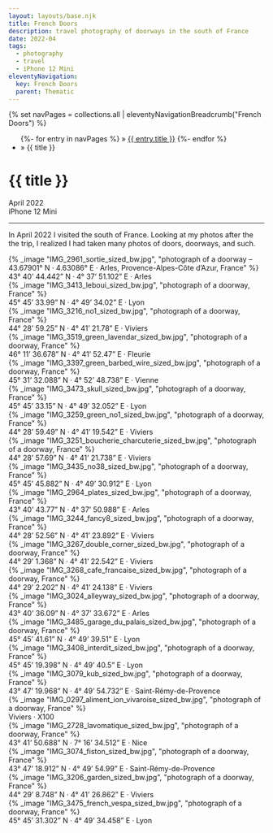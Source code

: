 ```yaml
---
layout: layouts/base.njk
title: French Doors
description: travel photography of doorways in the south of France
date: 2022-04
tags:
  - photography
  - travel
  - iPhone 12 Mini
eleventyNavigation:
  key: French Doors
  parent: Thematic
---
```


<div class="container">
	<div class="row">
		<div class="col">
			{% set navPages = collections.all | eleventyNavigationBreadcrumb("French Doors") %}
			<ul class="post-metadata">
			{%- for entry in navPages %}
				<li{% if entry.url == page.url %} class="active-breadcrumb"{% endif %}>
    			» <a href="{{ entry.url }}">{{ entry.title }}</a>
  				</li>
			{%- endfor %}
				<li><active-breadcrumb>» {{ title }}</active-breadcrumb></li>
			</ul>
		<div class="col">
	</div>
	<div class="row">
		<div class="col-12 col-12-md col-4-lg">
			<h1>{{ title }}</h1>
			<figcaption>April 2022</br>iPhone 12 Mini</figcaption>
			<hr>
			<p>In April 2022 I visited the south of France. Looking at my photos after the the trip, I realized I had taken many photos of doors, doorways, and such.</p>
		</div>
		<div class="col-12 col-1-md col-1-lg"></div>
		   <div class="col">
			{% _image "IMG_2961_sortie_sized_bw.jpg", "photograph of a doorway – 43.67901° N · 4.63086° E · Arles, Provence-Alpes-Côte d’Azur, France" %}
			<figcaption>43° 40’ 44.442” N · 4° 37’ 51.102” E · Arles</figcaption>
		</div>
	</div>
	<div class="row">
		<div class="col">
			{% _image "IMG_3413_leboui_sized_bw.jpg", "photograph of a doorway, France" %}
			<figcaption>45° 45’ 33.99” N · 4° 49’ 34.02” E · Lyon</figcaption>
		</div>
		<div class="col">
			{% _image "IMG_3216_no1_sized_bw.jpg", "photograph of a doorway, France" %}
			<figcaption>44° 28’ 59.25” N · 4° 41’ 21.78” E ·  Viviers</figcaption>
		</div>
		<div class="col">
			{% _image "IMG_3519_green_lavendar_sized_bw.jpg", "photograph of a doorway, France" %}
			<figcaption>46° 11’ 36.678” N · 4° 41’ 52.47” E · Fleurie</figcaption>
		</div>
	</div>
	<div class="row">
		<div class="col">
			{% _image "IMG_3397_green_barbed_wire_sized_bw.jpg", "photograph of a doorway, France" %}
			<figcaption>45° 31’ 32.088” N · 4° 52’ 48.738” E · Vienne</figcaption>
		</div>
		<div class="col">
			{% _image "IMG_3473_skull_sized_bw.jpg", "photograph of a doorway, France" %}
			<figcaption>45° 45’ 33.15” N · 4° 49’ 32.052” E · Lyon</figcaption>
		</div>
		<div class="col">
			{% _image "IMG_3259_green_no1_sized_bw.jpg", "photograph of a doorway, France" %}
			<figcaption>44° 28’ 59.49” N · 4° 41’ 19.542” E · Viviers</figcaption>
		</div>
	</div>
	<div class="row">
		<div class="col">
			{% _image "IMG_3251_boucherie_charcuterie_sized_bw.jpg", "photograph of a doorway, France" %}
			<figcaption>44° 28’ 57.69” N · 4° 41’ 21.738” E · Viviers</figcaption>
		</div>
		<div class="col">
			{% _image "IMG_3435_no38_sized_bw.jpg", "photograph of a doorway, France" %}
			<figcaption>45° 45’ 45.882” N · 4° 49’ 30.912” E · Lyon</figcaption>
		</div>
		<div class="col">
			{% _image "IMG_2964_plates_sized_bw.jpg", "photograph of a doorway, France" %}
			<figcaption>43° 40’ 43.77” N · 4° 37’ 50.988” E · Arles</figcaption>
		</div>
	</div>
	<div class="row">
		<div class="col">
			{% _image "IMG_3244_fancy8_sized_bw.jpg", "photograph of a doorway, France" %}
			<figcaption>44° 28’ 52.56” N · 4° 41’ 23.892” E · Viviers</figcaption>
		</div>
		<div class="col">
			{% _image "IMG_3267_double_corner_sized_bw.jpg", "photograph of a doorway, France" %}
			<figcaption>44° 29’ 1.368” N · 4° 41’ 22.542” E · Viviers</figcaption>
		</div>
		<div class="col">
			{% _image "IMG_3268_cafe_francaise_sized_bw.jpg", "photograph of a doorway, France" %}
			<figcaption>44° 29’ 2.202” N · 4° 41’ 24.138” E · Viviers</figcaption>
		</div>
	</div>
	<div class="row">
		<div class="col">
			{% _image "IMG_3024_alleyway_sized_bw.jpg", "photograph of a doorway, France" %}
			<figcaption>43° 40’ 36.09” N · 4° 37’ 33.672” E · Arles</figcaption>
		</div>
		<div class="col">
			{% _image "IMG_3485_garage_du_palais_sized_bw.jpg", "photograph of a doorway, France" %}
			<figcaption>45° 45’ 41.61” N · 4° 49’ 39.51” E · Lyon</figcaption>
		</div>
		<div class="col">
			{% _image "IMG_3408_interdit_sized_bw.jpg", "photograph of a doorway, France" %}
			<figcaption>45° 45’ 19.398” N · 4° 49’ 40.5” E · Lyon</figcaption>
		</div>
	</div>
	<div class="row">
		<div class="col">
			{% _image "IMG_3079_kub_sized_bw.jpg", "photograph of a doorway, France" %}
			<figcaption>43° 47’ 19.968” N · 4° 49’ 54.732” E · Saint-Rémy-de-Provence</figcaption>
		</div>
		<div class="col">
			{% _image "IMG_0297_aliment_ion_vivaroise_sized_bw.jpg", "photograph of a doorway, France" %}
			<figcaption>Viviers · X100</figcaption>
		</div>
		<div class="col">
			{% _image "IMG_2728_lavomatique_sized_bw.jpg", "photograph of a doorway, France" %}
			<figcaption>43° 41’ 50.688” N · 7° 16’ 34.512” E · Nice</figcaption>
		</div>
	</div>
	<div class="row">
		<div class="col">
			{% _image "IMG_3074_fiston_sized_bw.jpg", "photograph of a doorway, France" %}
			<figcaption>43° 47’ 18.912” N · 4° 49’ 54.99” E · Saint-Rémy-de-Provence</figcaption>
		</div>
		<div class="col">
			{% _image "IMG_3206_garden_sized_bw.jpg", "photograph of a doorway, France" %}
			<figcaption>44° 29’ 8.748” N · 4° 41’ 26.862” E · Viviers</figcaption>
		</div>
		<div class="col">
			{% _image "IMG_3475_french_vespa_sized_bw.jpg", "photograph of a doorway, France" %}
			<figcaption>45° 45’ 31.302” N · 4° 49’ 34.458” E · Lyon</figcaption>
		</div>
	</div>
</div>
